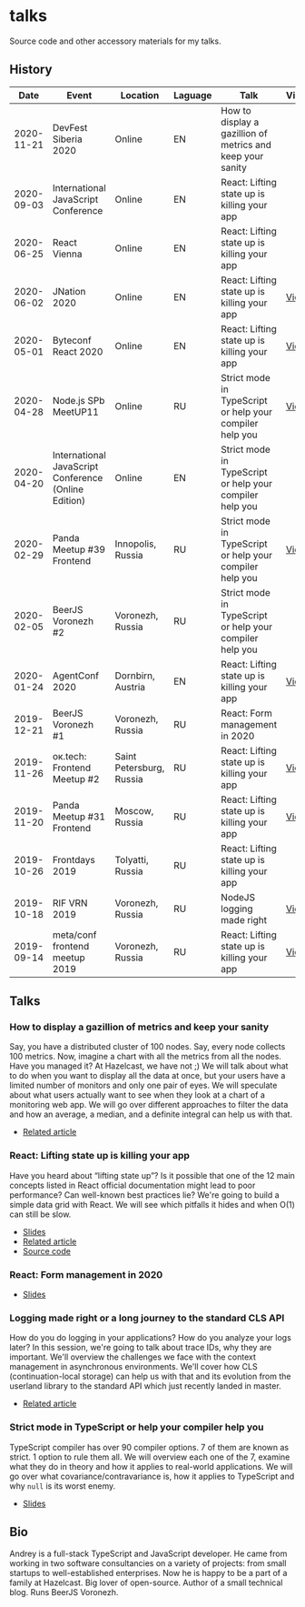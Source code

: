 # talks

Source code and other accessory materials for my talks.

## History

| Date | Event | Location | Laguage | Talk | Video | Photo |
|------|-------|----------|---------|------|-------|-------|
| 2020-11-21 | DevFest Siberia 2020 | Online | EN | How to display a gazillion of metrics and keep your sanity |  |  |
| 2020-09-03 | International JavaScript Conference | Online | EN | React: Lifting state up is killing your app |  |  |
| 2020-06-25 | React Vienna | Online | EN | React: Lifting state up is killing your app |  |  |
| 2020-06-02 | JNation 2020 | Online | EN | React: Lifting state up is killing your app | [Video](https://www.youtube.com/watch?v=Jj7-i5lhMpg) |  |
| 2020-05-01 | Byteconf React 2020 | Online | EN | React: Lifting state up is killing your app | [Video](https://youtu.be/gKtr7I1PNIg) |  |
| 2020-04-28 | Node.js SPb MeetUP11 | Online | RU | Strict mode in TypeScript or help your compiler help you | [Video](https://youtu.be/WQpnlpxYhaU?t=4597) |  |
| 2020-04-20 | International JavaScript Conference (Online Edition) | Online | EN | Strict mode in TypeScript or help your compiler help you |  |  |
| 2020-02-29 | Panda Meetup #39 Frontend | Innopolis, Russia | RU | Strict mode in TypeScript or help your compiler help you | [Video](https://www.youtube.com/watch?v=NnOwgRgdBII&t=4512s) | [Photo](https://photos.app.goo.gl/P1zNxZsYMunqDaUx7) |
| 2020-02-05 | BeerJS Voronezh #2 | Voronezh, Russia | RU | Strict mode in TypeScript or help your compiler help you |  |  |
| 2020-01-24 | AgentConf 2020 | Dornbirn, Austria | EN | React: Lifting state up is killing your app | [Video](https://www.youtube.com/watch?v=3JEQlKGcbHQ) | [Photo](https://photos.app.goo.gl/Rp2MCaHCBTGZgszA6) |
| 2019-12-21 | BeerJS Voronezh #1 | Voronezh, Russia | RU | React: Form management in 2020 |  |  |
| 2019-11-26 | ок.tech: Frontend Meetup #2 | Saint Petersburg, Russia | RU | React: Lifting state up is killing your app | [Video](https://ok.ru/video/2423294659179) | [Photo](https://photos.app.goo.gl/zzvaURZeAcqC1RHv7) |
| 2019-11-20 | Panda Meetup #31 Frontend | Moscow, Russia | RU | React: Lifting state up is killing your app | [Video](https://youtu.be/xFQf7ULcaT8) | [Photo](https://photos.app.goo.gl/H47RKdFeU7TNQpRD7) |
| 2019-10-26 | Frontdays 2019 | Tolyatti, Russia | RU | React: Lifting state up is killing your app |  | [Photo](https://photos.app.goo.gl/rX4KQbFhumkKNRMS6)  |
| 2019-10-18 | RIF VRN 2019 | Voronezh, Russia | RU | NodeJS logging made right | [Video](https://youtu.be/gZw-iGUzKII) | [Photo](https://photos.app.goo.gl/sF9SuJ6sz6Z8jQ6y8) |
| 2019-09-14 | meta/conf frontend meetup 2019 | Voronezh, Russia | RU | React: Lifting state up is killing your app | [Video](https://youtu.be/8mt-_FBrd4E) | [Photo](https://photos.app.goo.gl/Q2VC1o2AjrwnQdRJA)  |

## Talks
### How to display a gazillion of metrics and keep your sanity

Say, you have a distributed cluster of 100 nodes. Say, every node collects 100 metrics. Now, imagine a chart with all the metrics from all the nodes. Have you managed it? At Hazelcast, we have not ;)
We will talk about what to do when you want to display all the data at once, but your users have a limited number of monitors and only one pair of eyes. We will speculate about what users actually want to see when they look at a chart of a monitoring web app. We will go over different approaches to filter the data and how an average, a median, and a definite integral can help us with that. 

- [Related article](https://blog.goncharov.page/how-to-display-a-gazillion-of-metrics-and-keep-your-sanity)

### React: Lifting state up is killing your app

Have you heard about “lifting state up”? Is it possible that one of the 12 main concepts listed in React official documentation might lead to poor performance? Can well-known best practices lie? We're going to build a simple data grid with React. We will see which pitfalls it hides and when O(1) can still be slow.

- [Slides](https://docs.google.com/presentation/d/1m15mIS0eqShoOGgf3a0OOPUXPNTo0K4JdkG9urouFoI/edit?usp=sharing)
- [Related article](https://blog.goncharov.page/react-lifting-state-up-is-killing-your-app)
- [Source code](https://github.com/aigoncharov/talks/tree/talk/lifting-state-up-is-killing-your-app/lifting-state-up-is-killing-your-app)

### React: Form management in 2020

- [Slides](https://docs.google.com/presentation/d/1kzytCQSF-1V1ExIFHH_xSRJO_8LqyA6WS6492c0WfRw/edit?usp=sharing)

### Logging made right or a long journey to the standard CLS API

How do you do logging in your applications? How do you analyze your logs later?
In this session, we're going to talk about trace IDs, why they are important. We'll overview the challenges we face with the context management in asynchronous environments. We'll cover how CLS (continuation-local storage) can help us with that and its evolution from the userland library to the standard API which just recently landed in master.

- [Related article](https://blog.goncharov.page/nodejs-logging-made-right)

### Strict mode in TypeScript or help your compiler help you

TypeScript compiler has over 90 compiler options. 7 of them are known as strict. 1 option to rule them all.
We will overview each one of the 7, examine what they do in theory and how it applies to real-world applications. We will go over what covariance/contravariance is, how it applies to TypeScript and why `null` is its worst enemy. 

- [Slides](https://docs.google.com/presentation/d/1xOup_X0gWIgfQZm54nABcSP8BqdLF44b3yv3uwh8Hg0/edit?usp=sharing)

## Bio

Andrey is a full-stack TypeScript and JavaScript developer. He came from working in two software consultancies on a variety of projects: from small startups to well-established enterprises. Now he is happy to be a part of a family at Hazelcast. Big lover of open-source. Author of a small technical blog. Runs BeerJS Voronezh.
